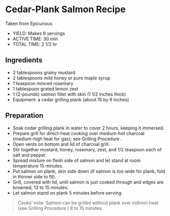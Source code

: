 # Cedar-Plank Salmon Recipe

Taken from Epicurious

* YIELD: Makes 6 servings
* ACTIVE TIME: 30 min
* TOTAL TIME: 2 1/2 hr

## Ingredients

* 2 tablespoons grainy mustard
* 2 tablespoons mild honey or pure maple syrup
* 1 teaspoon minced rosemary
* 1 tablespoon grated lemon zest
* 1 (2-pounds) salmon fillet with skin (1 1/2 inches thick)
* Equipment: a cedar grilling plank (about 15 by 6 inches)

## Preparation

* Soak cedar grilling plank in water to cover 2 hours, keeping it immersed.
* Prepare grill for direct-heat cooking over medium-hot charcoal (medium-high heat for gas); see Grilling Procedure .
* Open vents on bottom and lid of charcoal grill.
* Stir together mustard, honey, rosemary, zest, and 1/2 teaspoon each of salt and pepper.
* Spread mixture on flesh side of salmon and let stand at room temperature 15 minutes.
* Put salmon on plank, skin side down (if salmon is too wide for plank, fold in thinner side to fit).
* Grill, covered with lid, until salmon is just cooked through and edges are browned, 13 to 15 minutes.
* Let salmon stand on plank 5 minutes before serving.

> Cooks' note: Salmon can be grilled without plank over indirect heat (see Grilling Procedure ) 8 to 15 minutes.
